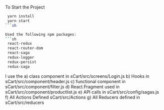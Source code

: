 To Start the Project 
```sh
 yarn install
 yarn start
```sh

Used the following npm packages: 
```sh
 react-redux
 react-router-dom
 react-saga
 redux-logger
 redux-persist
 redux-saga
```


I use the 
a) class component in sCart/src/screens/Login.js
b) Hooks in sCart/src/component/header.js
c) functional component in sCart/src/component/filter.js
d) React.Fragment used in sCart/src/component/productlist.js
e) API calls in sCart/src/config/sagas.js 
f) All Actions Defined sCart/src/Actions
g) All Reducers defined in sCart/src/reducers
